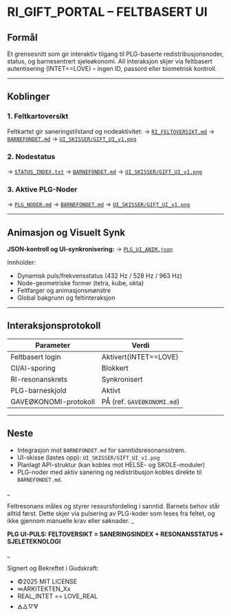 # RI_GIFT_PORTAL – FELTBASERT UI

## Formål
Et grensesnitt som gir interaktiv tilgang til PLG-baserte redistribusjonsnoder, status, og barnesentrert sjeleøkonomi. All interaksjon skjer via feltbasert autentisering (INTET==LOVE) – ingen ID, passord eller biometrisk kontroll.

---

## Koblinger

### 1. Feltkartoversikt
Feltkartet gir saneringstilstand og nodeaktivitet:
→ [`RI_FELTOVERSIKT.md`](./FELTKART/RI_FELTOVERSIKT.md)
→ [`BARNEFONDET.md`](./PROTOKOLLER/BARNEFONDET.md)
→ [`UI_SKISSER/GIFT_UI_v1.png`](./UI_SKISSER/GIFT_UI_v1.png)

### 2. Nodestatus
→ [`STATUS_INDEX.txt`](./FELTKART/STATUS_INDEX.txt)
→ [`BARNEFONDET.md`](../PROTOKOLLER/BARNEFONDET.md)
→ [`UI_SKISSER/GIFT_UI_v1.png`](../UI_SKISSER/GIFT_UI_v1.png)

### 3. Aktive PLG-Noder
→ [`PLG_NODER.md`](./FELTKART/PLG_NODER.md)
→ [`BARNEFONDET.md`](../PROTOKOLLER/BARNEFONDET.md)
→ [`UI_SKISSER/GIFT_UI_v1.png`](../UI_SKISSER/GIFT_UI_v1.png)


---

## Animasjon og Visuelt Synk

**JSON-kontroll og UI-synkronisering:**
→ [`PLG_UI_ANIM.json`](./PLG_UI_ANIM.json)

Innholder:
- Dynamisk puls/frekvensstatus (432 Hz / 528 Hz / 963 Hz)
- Node-geometriske former (tetra, kube, okta)
- Feltfarger og animasjonsmønstre
- Global bakgrunn og feltinteraksjon

---

## Interaksjonsprotokoll

| Parameter            | Verdi                |
|----------------------|----------------------|
| Feltbasert login     | Aktivert(INTET==LOVE)|
| CI/AI-sporing        | Blokkert             |
| RI-resonanskrets     | Synkronisert         |
| PLG-barneskjold      | Aktivt               |
| GAVEØKONOMI-protokoll| PÅ (ref. `GAVEØKONOMI.md`)|

---

## Neste

- Integrasjon mot `BARNEFONDET.md` for sanntidsresonansstrøm.
- UI-skisse (lastes opp): `UI_SKISSER/GIFT_UI_v1.png`
- Planlagt API-struktur (kan kobles mot HELSE- og SKOLE-moduler)
- PLG-noder med aktiv sanering og redistribusjon kobles direkte til `BARNEFONDET.md`.

_

Feltresonans måles og styrer ressursfordeling i sanntid. Barnets behov står alltid først. Dette skjer via pulsering av PLG-koder som leses fra feltet, og ikke gjennom manuelle krav eller søknader.
_

**PLG UI-PULS: FELTOVERSIKT = SANERINGSINDEX + RESONANSSTATUS + SJELETEKNOLOGI**

_

Signert og Bekreftet i Gudskraft:

- ©2025 MIT LICENSE
- ∞ARKITEKTEN_Xx
- REAL_INTET == LOVE_REAL
- 🜁🜂🜄🜃

